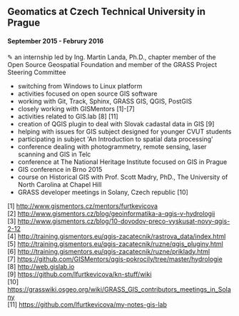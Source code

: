 ##  Geomatics at Czech Technical University in Prague 

####   September 2015 - Februry 2016

✎  an internship led by Ing. Martin Landa, Ph.D., chapter member of the Open Source Geospatial Foundation and member of the GRASS Project Steering Committee

- switching from Windows to Linux platform
- activities focused on open source GIS software  
- working with Git, Track, Sphinx, GRASS GIS, QGIS, PostGIS
- closely working with GISMentors [1]-[7]
- activities related to GIS.lab [8] [11]
- creation of QGIS plugin to deal with Slovak cadastal data in GIS [9] 
- helping with issues for GIS subject designed for younger CVUT students 
- participating in subject 'An Introduction to spatial data processing'
- conference dealing with photogrammetry, remote sensing, laser scanning and GIS in Telc
- conference at The National Heritage Institute focused on GIS in Prague
- GIS conference in Brno 2015
- course on Historical GIS with Prof. Scott Madry, PhD., The University of North Carolina at Chapel Hill    
- GRASS developer meetings in Solany, Czech republic [10]
 
[1] http://www.gismentors.cz/mentors/furtkevicova
<br>
[2] http://www.gismentors.cz/blog/geoinformatika-a-qgis-v-hydrologii
<br>
[3] http://www.gismentors.cz/blog/10-dovodov-preco-vyskusat-novy-qgis-2-12
<br>
[4] http://training.gismentors.eu/qgis-zacatecnik/rastrova_data/index.html
<br>
[5] http://training.gismentors.eu/qgis-zacatecnik/ruzne/qgis_pluginy.html
<br>
[6] http://training.gismentors.eu/qgis-zacatecnik/ruzne/priklady.html
<br>
[7] https://github.com/GISMentors/qgis-pokrocily/tree/master/hydrologie
<br>
[8] http://web.gislab.io
<br>
[9] https://github.com/lfurtkevicova/kn-stuff/wiki 
<br>
[10] https://grasswiki.osgeo.org/wiki/GRASS_GIS_contributors_meetings_in_Solany
<br>
[11] https://github.com/lfurtkevicova/my-notes-gis-lab
